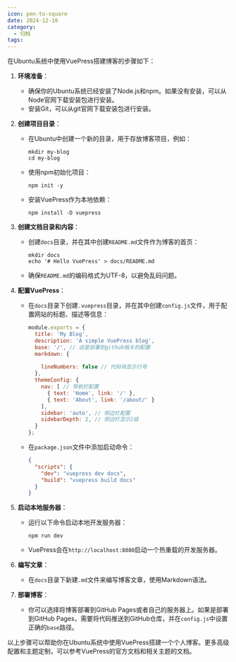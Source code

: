 ```yaml
---
icon: pen-to-square
date: 2024-12-10
category:
  - 归档
tags:
---
```


在Ubuntu系统中使用VuePress搭建博客的步骤如下：

1. **环境准备**：
   - 确保你的Ubuntu系统已经安装了Node.js和npm。如果没有安装，可以从Node官网下载安装包进行安装。
   - 安装Git，可以从git官网下载安装包进行安装。

2. **创建项目目录**：
   - 在Ubuntu中创建一个新的目录，用于存放博客项目，例如：
     ```
     mkdir my-blog
     cd my-blog
     ```
   - 使用npm初始化项目：
     ```
     npm init -y
     ```
   - 安装VuePress作为本地依赖：
     ```
     npm install -D vuepress
     ```

3. **创建文档目录和内容**：
   - 创建`docs`目录，并在其中创建`README.md`文件作为博客的首页：
     ```
     mkdir docs
     echo '# Hello VuePress' > docs/README.md
     ```
   - 确保`README.md`的编码格式为UTF-8，以避免乱码问题。

4. **配置VuePress**：
   - 在`docs`目录下创建`.vuepress`目录，并在其中创建`config.js`文件，用于配置网站的标题、描述等信息：
     ```javascript
     module.exports = {
       title: 'My Blog',
       description: 'A simple VuePress blog',
       base: '/', // 这是部署到github相关的配置
       markdown: {
       
         lineNumbers: false // 代码块显示行号
       },
       themeConfig: {
         nav: [ // 导航栏配置
           { text: 'Home', link: '/' },
           { text: 'About', link: '/about/' }
         ],
         sidebar: 'auto', // 侧边栏配置
         sidebarDepth: 2, // 侧边栏显示2级
       }
     };
     ```
   - 在`package.json`文件中添加启动命令：
     ```json
     {
       "scripts": {
         "dev": "vuepress dev docs",
         "build": "vuepress build docs"
       }
     }
     ```

5. **启动本地服务器**：
   - 运行以下命令启动本地开发服务器：
     ```
     npm run dev
     ```
   - VuePress会在`http://localhost:8080`启动一个热重载的开发服务器。

6. **编写文章**：
   - 在`docs`目录下新建`.md`文件来编写博客文章，使用Markdown语法。

7. **部署博客**：
   - 你可以选择将博客部署到GitHub Pages或者自己的服务器上。如果是部署到GitHub Pages，需要将代码推送到GitHub仓库，并在`config.js`中设置正确的`base`路径。

以上步骤可以帮助你在Ubuntu系统中使用VuePress搭建一个个人博客。更多高级配置和主题定制，可以参考VuePress的官方文档和相关主题的文档。
